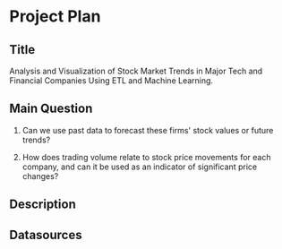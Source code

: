 # Project Plan

## Title
<!-- Give your project a short title. -->
Analysis and Visualization of Stock Market Trends in Major Tech and Financial Companies Using ETL and Machine Learning.


## Main Question

<!-- Think about one main question you want to answer based on the data. -->

1. Can we use past data to forecast these firms' stock values or future trends?

2. How does trading volume relate to stock price movements for each company, and can it be used as an indicator of significant price changes?


## Description

<!-- Describe your data science project in max. 200 words. Consider writing about why and how you attempt it. -->



## Datasources

<!-- Describe each datasources you plan to use in a section. Use the prefic "DatasourceX" where X is the id of the datasource. -->









